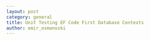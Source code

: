 ```yaml
---
layout: post
category: general
title: Unit Testing EF Code First Database Contexts
author: emir_osmanoski
---
```



